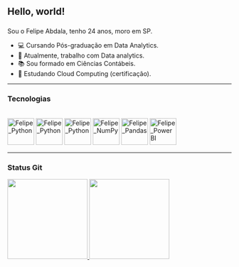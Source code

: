 ## Hello, world!
### 
Sou o Felipe Abdala, tenho 24 anos, moro em SP.
- 💻 Cursando Pós-graduação em Data Analytics.
- 💼 Atualmente, trabalho com Data analytics.
- 📚 Sou formado em Ciências Contábeis.
- 🏹 Estudando Cloud Computing (certificação).

***
### Tecnologias
<div style="display: inline_block"><br> 
  <img loading="lazy" alt="Felipe_Python" height="60" width="60" src="https://cdn.jsdelivr.net/gh/devicons/devicon@latest/icons/python/python-original.svg" />          
  <img loading="lazy" alt="Felipe_Python" height="60" width="60" src="https://cdn.jsdelivr.net/gh/devicons/devicon@latest/icons/apachespark/apachespark-original-wordmark.svg" />
  <img loading="lazy" alt="Felipe_Python" height="60" width="60" src="https://cdn.jsdelivr.net/gh/devicons/devicon@latest/icons/microsoftsqlserver/microsoftsqlserver-original-wordmark.svg" /> 
  <img loading="lazy" alt="Felipe_NumPy" height="60" width="60" src="https://devicon-website.vercel.app/api/numpy/original.svg" /> 
  <img loading="lazy" alt="Felipe_Pandas" height="60" width="60" src="https://devicon-website.vercel.app/api/pandas/original.svg" /> 
  <img loading="lazy" alt="Felipe_PowerBI" height="60" width="60" src="https://github.com/microsoft/PowerBI-Icons/blob/main/SVG/Power-BI.svg" />
</div>

___

### Status Git
<div>
  <a href="https://github.com/Felipe-Abdala">
  <img height="180cm" src="http://github-readme-stats.vercel.app/api?username=Felipe-Abdala&show_icons=true&theme=github_dark&include_all_commits=true&count_private=true"/>
  <img height="180cm" src="http://github-readme-stats.vercel.app/api/top-langs/?username=Felipe-Abdala&layout=compact&langs_count=16&theme=github_dark"/>
</div>

<div>
  <a href = "mailto:felipeabdala@outlook.com"><img src="https:img.shiedl
</div>
